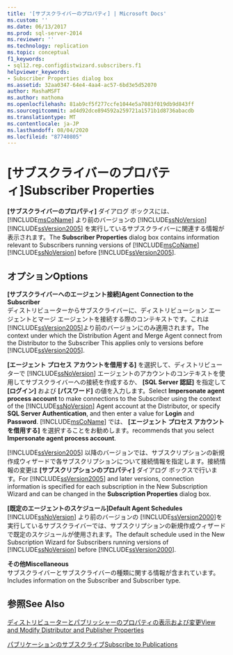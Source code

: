 ```yaml
---
title: '[サブスクライバーのプロパティ] | Microsoft Docs'
ms.custom: ''
ms.date: 06/13/2017
ms.prod: sql-server-2014
ms.reviewer: ''
ms.technology: replication
ms.topic: conceptual
f1_keywords:
- sql12.rep.configdistwizard.subscribers.f1
helpviewer_keywords:
- Subscriber Properties dialog box
ms.assetid: 32aa0347-64e4-4aa4-ac57-6bd3e5d52070
author: MashaMSFT
ms.author: mathoma
ms.openlocfilehash: 81ab9cf5f277ccfe1044e5a7083f019db9d843ff
ms.sourcegitcommit: ad4d92dce894592a259721a1571b1d8736abacdb
ms.translationtype: MT
ms.contentlocale: ja-JP
ms.lasthandoff: 08/04/2020
ms.locfileid: "87740805"
---
```

# <a name="subscriber-properties"></a><span data-ttu-id="bcda3-102">[サブスクライバーのプロパティ]</span><span class="sxs-lookup"><span data-stu-id="bcda3-102">Subscriber Properties</span></span>
  <span data-ttu-id="bcda3-103">**[サブスクライバーのプロパティ]** ダイアログ ボックスには、[!INCLUDE[msCoName](../../includes/msconame-md.md)] より前のバージョンの [!INCLUDE[ssNoVersion](../../includes/ssnoversion-md.md)] [!INCLUDE[ssVersion2005](../../includes/ssversion2005-md.md)] を実行しているサブスクライバーに関連する情報が表示されます。</span><span class="sxs-lookup"><span data-stu-id="bcda3-103">The **Subscriber Properties** dialog box contains information relevant to Subscribers running versions of [!INCLUDE[msCoName](../../includes/msconame-md.md)] [!INCLUDE[ssNoVersion](../../includes/ssnoversion-md.md)] before [!INCLUDE[ssVersion2005](../../includes/ssversion2005-md.md)].</span></span>  
  
## <a name="options"></a><span data-ttu-id="bcda3-104">オプション</span><span class="sxs-lookup"><span data-stu-id="bcda3-104">Options</span></span>  
 <span data-ttu-id="bcda3-105">**[サブスクライバーへのエージェント接続]**</span><span class="sxs-lookup"><span data-stu-id="bcda3-105">**Agent Connection to the Subscriber**</span></span>  
 <span data-ttu-id="bcda3-106">ディストリビューターからサブスクライバーに、ディストリビューション エージェントとマージ エージェントを接続する際のコンテキストです。これは [!INCLUDE[ssVersion2005](../../includes/ssversion2005-md.md)]より前のバージョンにのみ適用されます。</span><span class="sxs-lookup"><span data-stu-id="bcda3-106">The context under which the Distribution Agent and Merge Agent connect from the Distributor to the Subscriber This applies only to versions before [!INCLUDE[ssVersion2005](../../includes/ssversion2005-md.md)].</span></span>  
  
 <span data-ttu-id="bcda3-107">**[エージェント プロセス アカウントを借用する]** を選択して、ディストリビューターで [!INCLUDE[ssNoVersion](../../includes/ssnoversion-md.md)] エージェントのアカウントのコンテキストを使用してサブスクライバーへの接続を作成するか、 **[SQL Server 認証]** を指定して **[ログイン]** および **[パスワード]** の値を入力します。</span><span class="sxs-lookup"><span data-stu-id="bcda3-107">Select **Impersonate agent process account** to make connections to the Subscriber using the context of the [!INCLUDE[ssNoVersion](../../includes/ssnoversion-md.md)] Agent account at the Distributor, or specify **SQL Server Authentication**, and then enter a value for **Login** and **Password**.</span></span> [!INCLUDE[msCoName](../../includes/msconame-md.md)] <span data-ttu-id="bcda3-108">では、 **[エージェント プロセス アカウントを借用する]** を選択することをお勧めします。</span><span class="sxs-lookup"><span data-stu-id="bcda3-108">recommends that you select **Impersonate agent process account**.</span></span>  
  
 <span data-ttu-id="bcda3-109">[!INCLUDE[ssVersion2005](../../includes/ssversion2005-md.md)] 以降のバージョンでは、サブスクリプションの新規作成ウィザードで各サブスクリプションについて接続情報を指定します。接続情報の変更は **[サブスクリプションのプロパティ]** ダイアログ ボックスで行います。</span><span class="sxs-lookup"><span data-stu-id="bcda3-109">For [!INCLUDE[ssVersion2005](../../includes/ssversion2005-md.md)] and later versions, connection information is specified for each subscription in the New Subscription Wizard and can be changed in the **Subscription Properties** dialog box.</span></span>  
  
 <span data-ttu-id="bcda3-110">**[既定のエージェントのスケジュール]**</span><span class="sxs-lookup"><span data-stu-id="bcda3-110">**Default Agent Schedules**</span></span>  
 <span data-ttu-id="bcda3-111">[!INCLUDE[ssNoVersion](../../includes/ssnoversion-md.md)] より前のバージョンの [!INCLUDE[ssVersion2000](../../includes/ssversion2000-md.md)]を実行しているサブスクライバーでは、サブスクリプションの新規作成ウィザードで既定のスケジュールが使用されます。</span><span class="sxs-lookup"><span data-stu-id="bcda3-111">The default schedule used in the New Subscription Wizard for Subscribers running versions of [!INCLUDE[ssNoVersion](../../includes/ssnoversion-md.md)] before [!INCLUDE[ssVersion2000](../../includes/ssversion2000-md.md)].</span></span>  
  
 <span data-ttu-id="bcda3-112">**その他**</span><span class="sxs-lookup"><span data-stu-id="bcda3-112">**Miscellaneous**</span></span>  
 <span data-ttu-id="bcda3-113">サブスクライバーとサブスクライバーの種類に関する情報が含まれています。</span><span class="sxs-lookup"><span data-stu-id="bcda3-113">Includes information on the Subscriber and Subscriber type.</span></span>  
  
## <a name="see-also"></a><span data-ttu-id="bcda3-114">参照</span><span class="sxs-lookup"><span data-stu-id="bcda3-114">See Also</span></span>  
 [<span data-ttu-id="bcda3-115">ディストリビューターとパブリッシャーのプロパティの表示および変更</span><span class="sxs-lookup"><span data-stu-id="bcda3-115">View and Modify Distributor and Publisher Properties</span></span>](view-and-modify-distributor-and-publisher-properties.md)   

 [<span data-ttu-id="bcda3-116">パブリケーションのサブスクライブ</span><span class="sxs-lookup"><span data-stu-id="bcda3-116">Subscribe to Publications</span></span>](subscribe-to-publications.md)  
  
  
